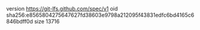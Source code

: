 version https://git-lfs.github.com/spec/v1
oid sha256:e8565804275647627fd38603e9798a212095f43831edfc6bd4165c6846bdff0d
size 13716
